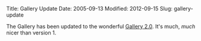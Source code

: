 Title: Gallery Update
Date: 2005-09-13
Modified: 2012-09-15
Slug: gallery-update

The Gallery has been updated to the wonderful <a href="http://gallery.menalto.com/gallery_2_0_released" >Gallery 2.0</a>. It's much, <i>much</i> nicer than version 1.
